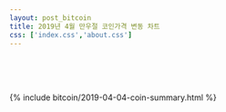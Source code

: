 ```yaml
---
layout: post_bitcoin
title: 2019년 4월 만우절 코인가격 변동 차트 
css: ['index.css','about.css']
---
```


<br>

<br>

<br>

{% include bitcoin/2019-04-04-coin-summary.html %}